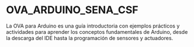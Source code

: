 # OVA_ARDUINO_SENA_CSF
 La OVA para Arduino es una guía introductoria con ejemplos prácticos y actividades para aprender los conceptos fundamentales de Arduino, desde la descarga del IDE hasta la programación de sensores y actuadores.

